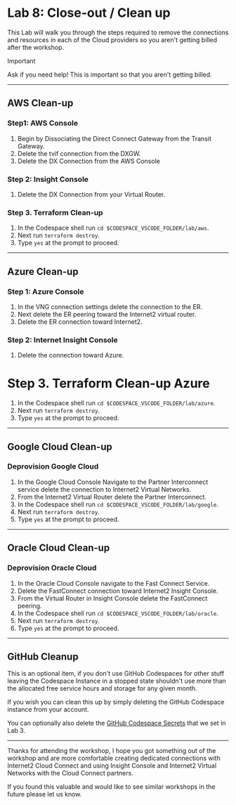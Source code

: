 # Lab 8: Close-out / Clean up

This Lab will walk you through the steps required to remove the connections and resources in each of the Cloud providers so you aren't getting billed after the workshop.

> [!IMPORTANT]
> Ask if you need help! This is important so that you aren't getting billed.

---

## AWS Clean-up

### Step1: AWS Console

1. Begin by Dissociating the Direct Connect Gateway from the Transit Gateway.
2. Delete the tvif connection from the DXGW.
3. Delete the DX Connection from the AWS Console

### Step 2: Insight Console

1. Delete the DX Connection from your Virtual Router.

### Step 3. Terraform Clean-up

1. In the Codespace shell run `cd $CODESPACE_VSCODE_FOLDER/lab/aws`.
2. Next run `terraform destroy`.
3. Type `yes` at the prompt to proceed.

---

## Azure Clean-up

### Step 1: Azure Console

1. In the VNG connection settings delete the connection to the ER.
2. Next delete the ER peering toward the Internet2 virtual router.
3. Delete the ER connection toward Internet2.

### Step 2: Internet Insight Console

1. Delete the connection toward Azure.

# Step 3. Terraform Clean-up Azure

1. In the Codespace shell run `cd $CODESPACE_VSCODE_FOLDER/lab/azure`.
2. Next run `terraform destroy`.
3. Type `yes` at the prompt to proceed.

---

## Google Cloud Clean-up

### Deprovision Google Cloud

1. In the Google Cloud Console Navigate to the Partner Interconnect service delete the connection to Internet2 Virtual Networks.
2. From the Internet2 Virtual Router delete the Partner Interconnect.
3. In the Codespace shell run `cd $CODESPACE_VSCODE_FOLDER/lab/google`.
4. Next run `terraform destroy`.
5. Type `yes` at the prompt to proceed.

---

## Oracle Cloud Clean-up

### Deprovision Oracle Cloud

1. In the Oracle Cloud Console navigate to the Fast Connect Service.
2. Delete the FastConnect connection toward Internet2 Insight Console.
3. From the Virtual Router in Insight Console delete the FastConnect peering.
4. In the Codespace shell run `cd $CODESPACE_VSCODE_FOLDER/lab/oracle`.
5. Next run `terraform destroy`.
6. Type `yes` at the prompt to proceed.

---

## GitHub Cleanup

This is an optional item, if you don't use GitHub Codespaces for other stuff leaving the Codespace Instance in a stopped state shouldn't use more than the allocated free service hours and storage for any given month.

If you wish you can clean this up by simply deleting the GitHub Codespace instance from your account.

You can optionally also delete the [GitHub Codespace Secrets](https://github.com/settings/codespaces) that we set in Lab 3.

---

Thanks for attending the workshop, I hope you got something out of the workshop and are more comfortable creating dedicated connections with Internet2 Cloud Connect and using Insight Console and Internet2 Virtual Networks with the Cloud Connect partners.

If you found this valuable and would like to see similar workshops in the future please let us know.
